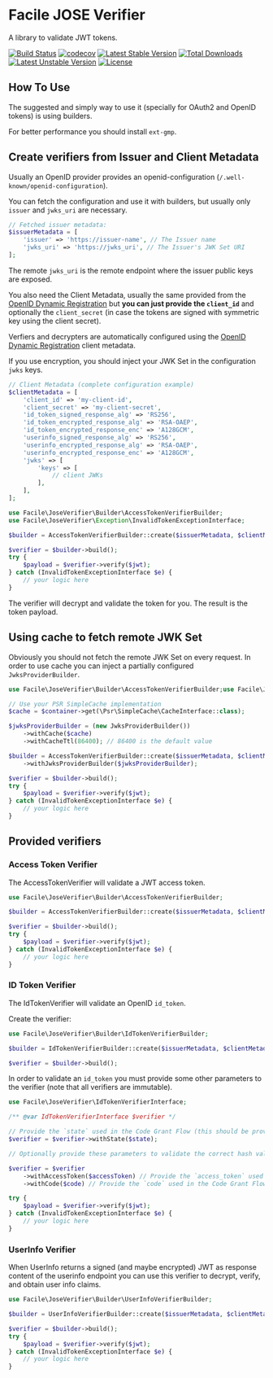# Facile JOSE Verifier

A library to validate JWT tokens.

[![Build Status](https://github.com/facile-it/php-jose-verifier/workflows/Continuous%20Integration/badge.svg?branch=master)](https://github.com/facile-it/php-jose-verifier/actions)
[![codecov](https://codecov.io/gh/facile-it/php-jose-verifier/branch/master/graph/badge.svg?token=1RHS0NWD2L)](https://codecov.io/gh/facile-it/php-jose-verifier)
[![Latest Stable Version](https://poser.pugx.org/facile-it/php-jose-verifier/v/stable)](https://packagist.org/packages/facile-it/php-jose-verifier)
[![Total Downloads](https://poser.pugx.org/facile-it/php-jose-verifier/downloads)](https://packagist.org/packages/facile-it/php-jose-verifier)
[![Latest Unstable Version](https://poser.pugx.org/facile-it/php-jose-verifier/v/unstable)](https://packagist.org/packages/facile-it/php-jose-verifier)
[![License](https://poser.pugx.org/facile-it/php-jose-verifier/license)](https://packagist.org/packages/facile-it/php-jose-verifier)

## How To Use

The suggested and simply way to use it (specially for OAuth2 and OpenID tokens) is using builders.

For better performance you should install `ext-gmp`.

## Create verifiers from Issuer and Client Metadata

Usually an OpenID provider provides an openid-configuration (`/.well-known/openid-configuration`).

You can fetch the configuration and use it with builders, but usually only `issuer` and `jwks_uri` are necessary.

```php
// Fetched issuer metadata:
$issuerMetadata = [
    'issuer' => 'https://issuer-name', // The Issuer name
    'jwks_uri' => 'https://jwks_uri', // The Issuer's JWK Set URI
];
```

The remote `jwks_uri` is the remote endpoint where the issuer public keys are exposed.

You also need the Client Metadata, usually the same provided from the [OpenID Dynamic Registration](https://openid.net/specs/openid-connect-registration-1_0.html#ClientMetadata)
but **you can just provide the `client_id`** and optionally the `client_secret` (in case the tokens are signed with symmetric key using the client secret).

Verfiers and decrypters are automatically configured using the [OpenID Dynamic Registration](https://openid.net/specs/openid-connect-registration-1_0.html#ClientMetadata)
client metadata.

If you use encryption, you should inject your JWK Set in the configuration `jwks` keys.

```php
// Client Metadata (complete configuration example)
$clientMetadata = [
    'client_id' => 'my-client-id',
    'client_secret' => 'my-client-secret',
    'id_token_signed_response_alg' => 'RS256',
    'id_token_encrypted_response_alg' => 'RSA-OAEP',
    'id_token_encrypted_response_enc' => 'A128GCM',
    'userinfo_signed_response_alg' => 'RS256',
    'userinfo_encrypted_response_alg' => 'RSA-OAEP',
    'userinfo_encrypted_response_enc' => 'A128GCM',
    'jwks' => [
        'keys' => [
            // client JWKs
        ],
    ],
];
```

```php
use Facile\JoseVerifier\Builder\AccessTokenVerifierBuilder;
use Facile\JoseVerifier\Exception\InvalidTokenExceptionInterface;

$builder = AccessTokenVerifierBuilder::create($issuerMetadata, $clientMetadata);

$verifier = $builder->build();
try {
    $payload = $verifier->verify($jwt);
} catch (InvalidTokenExceptionInterface $e) {
    // your logic here
}
```

The verifier will decrypt and validate the token for you. The result is the token payload.

## Using cache to fetch remote JWK Set

Obviously you should not fetch the remote JWK Set on every request.
In order to use cache you can inject a partially configured 
`JwksProviderBuilder`.

```php
use Facile\JoseVerifier\Builder\AccessTokenVerifierBuilder;use Facile\JoseVerifier\JWK\JwksProviderBuilder;

// Use your PSR SimpleCache implementation
$cache = $container->get(\Psr\SimpleCache\CacheInterface::class);

$jwksProviderBuilder = (new JwksProviderBuilder())
    ->withCache($cache)
    ->withCacheTtl(86400); // 86400 is the default value

$builder = AccessTokenVerifierBuilder::create($issuerMetadata, $clientMetadata)
    ->withJwksProviderBuilder($jwksProviderBuilder);

$verifier = $builder->build();
try {
    $payload = $verifier->verify($jwt);
} catch (InvalidTokenExceptionInterface $e) {
    // your logic here
}
```

## Provided verifiers

### Access Token Verifier

The AccessTokenVerifier will validate a JWT access token.

```php
use Facile\JoseVerifier\Builder\AccessTokenVerifierBuilder;

$builder = AccessTokenVerifierBuilder::create($issuerMetadata, $clientMetadata);

$verifier = $builder->build();
try {
    $payload = $verifier->verify($jwt);
} catch (InvalidTokenExceptionInterface $e) {
    // your logic here
}
```

### ID Token Verifier

The IdTokenVerifier will validate an OpenID `id_token`.

Create the verifier:

```php
use Facile\JoseVerifier\Builder\IdTokenVerifierBuilder;

$builder = IdTokenVerifierBuilder::create($issuerMetadata, $clientMetadata);

$verifier = $builder->build();
```

In order to validate an `id_token` you must provide some other parameters to the verifier 
(note that all verifiers are immutable).

```php
use Facile\JoseVerifier\IdTokenVerifierInterface;

/** @var IdTokenVerifierInterface $verifier */

// Provide the `state` used in the Code Grant Flow (this should be provided id the `id_token` contains the `s_hash` claim)
$verifier = $verifier->withState($state);

// Optionally provide these parameters to validate the correct hash values:

$verifier = $verifier
    ->withAccessToken($accessToken) // Provide the `access_token` used in the Code Grant Flow
    ->withCode($code) // Provide the `code` used in the Code Grant Flow

try {
    $payload = $verifier->verify($jwt);
} catch (InvalidTokenExceptionInterface $e) {
    // your logic here
}
``` 

### UserInfo Verifier

When UserInfo returns a signed (and maybe encrypted) JWT as response content of the userinfo endpoint you can use
this verifier to decrypt, verify, and obtain user info claims.

```php
use Facile\JoseVerifier\Builder\UserInfoVerifierBuilder;

$builder = UserInfoVerifierBuilder::create($issuerMetadata, $clientMetadata);

$verifier = $builder->build();
try {
    $payload = $verifier->verify($jwt);
} catch (InvalidTokenExceptionInterface $e) {
    // your logic here
}
```

